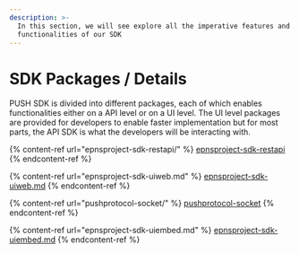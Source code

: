 ```yaml
---
description: >-
  In this section, we will see explore all the imperative features and
  functionalities of our SDK
---
```


# SDK Packages / Details

PUSH SDK is divided into different packages, each of which enables functionalities either on a API level or on a UI level. The UI level packages are provided for developers to enable faster implementation but for most parts, the API SDK is what the developers will be interacting with.

{% content-ref url="epnsproject-sdk-restapi/" %}
[epnsproject-sdk-restapi](epnsproject-sdk-restapi/)
{% endcontent-ref %}

{% content-ref url="epnsproject-sdk-uiweb.md" %}
[epnsproject-sdk-uiweb.md](epnsproject-sdk-uiweb.md)
{% endcontent-ref %}

{% content-ref url="pushprotocol-socket/" %}
[pushprotocol-socket](pushprotocol-socket/)
{% endcontent-ref %}

{% content-ref url="epnsproject-sdk-uiembed.md" %}
[epnsproject-sdk-uiembed.md](epnsproject-sdk-uiembed.md)
{% endcontent-ref %}

&#x20;
